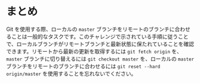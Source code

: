 # まとめ

Git を使用する際、ローカルの `master` ブランチをリモートのブランチに合わせることは一般的なタスクです。このチャレンジで示されている手順に従うことで、ローカルブランチがリモートブランチと最新状態に保たれていることを確認できます。リモートから最新の更新を取得するには `git fetch origin` を、`master` ブランチに切り替えるには `git checkout master` を、ローカルの `master` ブランチをリモートのブランチに合わせるには `git reset --hard origin/master` を使用することを忘れないでください。
